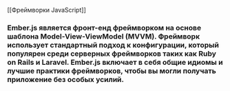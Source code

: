 [[Фреймворки JavaScript]]

### Ember.js является фронт-енд фреймворком на основе шаблона Model-View-ViewModel (MVVM). Фреймворк использует стандартный подход к конфигурации, который популярен среди серверных фреймворков таких как Ruby on Rails и Laravel. Ember.js включает в себя общие идиомы и лучшие практики фреймворков, чтобы вы могли получать приложение без особых усилий.